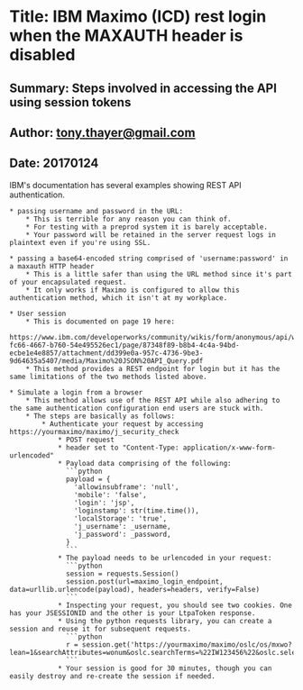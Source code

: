 # Title: IBM Maximo (ICD) rest login when the MAXAUTH header is disabled
## Summary: Steps involved in accessing the API using session tokens
## Author: tony.thayer@gmail.com
## Date: 20170124

IBM's documentation has several examples showing REST API authentication.

    * passing username and password in the URL:
        * This is terrible for any reason you can think of. 
        * For testing with a preprod system it is barely acceptable.
        * Your password will be retained in the server request logs in plaintext even if you're using SSL.

    * passing a base64-encoded string comprised of 'username:password' in a maxauth HTTP header
        * This is a little safer than using the URL method since it's part of your encapsulated request.
        * It only works if Maximo is configured to allow this authentication method, which it isn't at my workplace.

    * User session
        * This is documented on page 19 here:
          https://www.ibm.com/developerworks/community/wikis/form/anonymous/api/wiki/02db2a84-fc66-4667-b760-54e495526ec1/page/87348f89-b8b4-4c4a-94bd-ecbe1e4e8857/attachment/dd399e0a-957c-4736-9be3-9d64635a5407/media/Maximo%20JSON%20API_Query.pdf
        * This method provides a REST endpoint for login but it has the same limitations of the two methods listed above.

    * Simulate a login from a browser
        * This method allows use of the REST API while also adhering to the same authentication configuration end users are stuck with.
        * The steps are basically as follows:
            * Authenticate your request by accessing https://yourmaximo/maximo/j_security_check
                * POST request
                * header set to "Content-Type: application/x-www-form-urlencoded"
                * Payload data comprising of the following:
                  ```python
                  payload = {
                    'allowinsubframe': 'null',
                    'mobile': 'false',
                    'login': 'jsp',
                    'loginstamp': str(time.time()),
                    'localStorage': 'true',
                    'j_username': _username,
                    'j_password': _password,
                  }
                  ```
                * The payload needs to be urlencoded in your request:
                  ```python
                  session = requests.Session()
                  session.post(url=maximo_login_endpoint, data=urllib.urlencode(payload), headers=headers, verify=False)
                  ```
                * Inspecting your request, you should see two cookies. One has your JSESSIONID and the other is your LtpaToken response.
                * Using the python requests library, you can create a session and reuse it for subsequent requests.
                  ```python
                  r = session.get('https://yourmaximo/maximo/oslc/os/mxwo?lean=1&searchAttributes=wonum&oslc.searchTerms=%22IW123456%22&oslc.select=wonum,status')
                  ```
                * Your session is good for 30 minutes, though you can easily destroy and re-create the session if needed.
